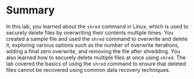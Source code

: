 # Summary

In this lab, you learned about the `shred` command in Linux, which is used to securely delete files by overwriting their contents multiple times. You created a sample file and used the `shred` command to overwrite and delete it, exploring various options such as the number of overwrite iterations, adding a final zero overwrite, and removing the file after shredding. You also learned how to securely delete multiple files at once using `shred`. The lab covered the basics of using the `shred` command to ensure that deleted files cannot be recovered using common data recovery techniques.

